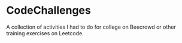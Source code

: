 # CodeChallenges
A collection of activities I had to do for college on Beecrowd or other training exercises on Leetcode.
